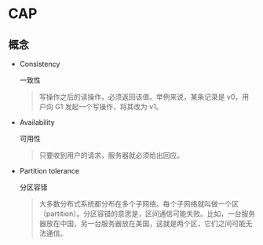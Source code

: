 # CAP #

## 概念 ##

- Consistency 

	一致性

	> 写操作之后的读操作，必须返回该值。举例来说，某条记录是 v0，用户向 G1 发起一个写操作，将其改为 v1。

- Availability

	可用性

	> 只要收到用户的请求，服务器就必须给出回应。

- Partition tolerance 

	分区容错

	> 大多数分布式系统都分布在多个子网络。每个子网络就叫做一个区（partition）。分区容错的意思是，区间通信可能失败。比如，一台服务器放在中国，另一台服务器放在美国，这就是两个区，它们之间可能无法通信。
